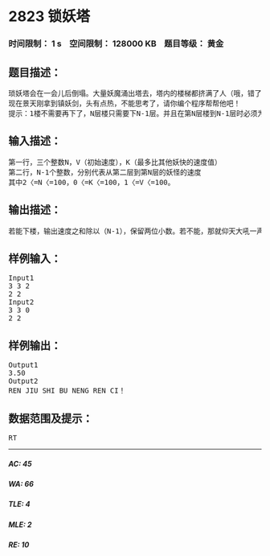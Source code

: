 # 2823 锁妖塔   
### 时间限制： 1 s&nbsp;&nbsp;&nbsp;&nbsp;空间限制： 128000 KB&nbsp;&nbsp;&nbsp;&nbsp;题目等级： 黄金  
## 题目描述：  

<pre>
琐妖塔会在一会儿后倒塌。大量妖魔涌出塔去，塔内的楼梯都挤满了人（哦，错了，是妖），（那他们怎么不飞下去--）要求是，景天一行一定要下塔，琐妖塔一共N层，但是他突然大发慈悲，觉得妖怪是无辜，所以他不想踩死这些妖魔，所以他的速度最多比妖怪速度大K（否则会踩死妖怪的），并且速度不能比妖怪们慢，否则会被踩死。琐妖塔一共有N层，并且每层怪物逃跑的速度都不相同，景天每下一层，可以选择将他的速度加快一个单位或者减慢一个单位或者保持原来的速度不变。并且他下每一层的速度之和除以(N-1)要尽量大。当然跑下楼时他一定要活着。  
现在景天刚拿到镇妖剑，头有点热，不能思考了，请你编个程序帮帮他吧！  
提示：1楼不需要再下了，N层楼只需要下N-1层。并且在第N层楼到N-1层时必须为初始速度。
</pre>
  
  
## 输入描述：  

<pre>
第一行，三个整数N，V（初始速度），K（最多比其他妖快的速度值）  
第二行，N-1个整数，分别代表从第二层到第N层的妖怪的速度  
其中2〈=N〈=100，0〈=K〈=100，1〈=V〈=100。
</pre>
  
  
## 输出描述：  

<pre>
若能下楼，输出速度之和除以（N-1），保留两位小数。若不能，那就仰天大吼一声，输出“REN JIU SHI BU NENG REN CI！”（不含引号）
</pre>
  
  
## 样例输入：  

<pre>
Input1  
3 3 2  
2 2
Input2  
3 3 0  
2 2
</pre>
  
  
## 样例输出：  

<pre>
Output1  
3.50  
Output2  
REN JIU SHI BU NENG REN CI！
</pre>
  
  
## 数据范围及提示：  

<pre>
RT
</pre>
  
  
***  

##### AC: 45  
##### WA: 66  
##### TLE: 4  
##### MLE: 2  
##### RE: 10  
